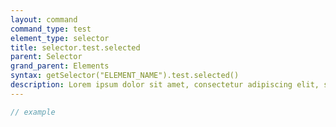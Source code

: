```yaml
---
layout: command
command_type: test
element_type: selector
title: selector.test.selected
parent: Selector
grand_parent: Elements
syntax: getSelector("ELEMENT_NAME").test.selected()
description: Lorem ipsum dolor sit amet, consectetur adipiscing elit, sed do eiusmod tempor incididunt ut labore et dolore magna aliqua. Ut enim ad minim veniam, quis nostrud exercitation ullamco laboris nisi ut aliquip ex ea commodo consequat.
---
```


```javascript
// example
```